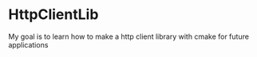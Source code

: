 # HttpClientLib
My goal is to learn how to make a http client library with cmake for future applications
